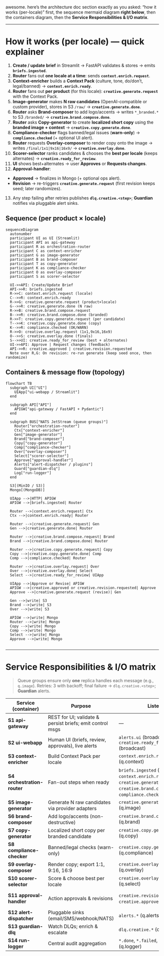 awesome. here’s the architecture doc section exactly as you asked: “how it works (per-locale)” first, the sequence mermaid diagram **right below**, then the containers diagram, then the **Service Responsibilities & I/O matrix**.

---

# How it works (per locale) — quick explainer

1. **Create / update brief** in Streamlit → FastAPI validates & stores → emits **`briefs.ingested`**.
2. **Router** fans out **one locale at a time**: sends **`context.enrich.request`**.
3. **Context-enricher** builds a **Context Pack** (culture, tone, do/don’t, legal/banned) → **`context.enrich.ready`**.
4. **Router** fans out **per product** (for this locale): **`creative.generate.request`** with the Context Pack.
5. **Image-generator** makes **N raw candidates** (OpenAI-compatible or custom provider), stores in S3 `/raw/` → **`creative.generate.done`**.
6. **Router** asks **Brand-composer** to add logo/accents → writes `*_branded.*` to S3 `/branded/` → **`creative.brand.compose.done`**.
7. **Router** asks **Copy-generator** to create **localized short copy** using the **branded image + context** → **`creative.copy.generate.done`**.
8. **Compliance-checker** flags banned/legal issues (**warn-only**) → **`compliance.checked`** (+ optional UI alert).
9. **Router** requests **Overlay-composer** to render copy onto the image → writes `/final/1x1|9x16|16x9/` → **`creative.overlay.done`**.
10. **Scorer-selector** ranks candidates & chooses the **best per locale** (keeps alternates) → **`creative.ready_for_review`**.
11. **UI** shows best+alternates → user **Approves** or **Requests changes**.
12. **Approval-handler**:

* **Approved** → finalizes in Mongo (+ optional ops alert).
* **Revision** → re-triggers **`creative.generate.request`** (first revision keeps seed; later randomizes).

13. Any step failing after retries publishes **`dlq.creative.<step>`**; **Guardian** notifies via pluggable alert sinks.

## Sequence (per product × locale)

```mermaid
sequenceDiagram
  autonumber
  participant UI as UI (Streamlit)
  participant API as api-gateway
  participant R as orchestration-router
  participant C as context-enricher
  participant G as image-generator
  participant B as brand-composer
  participant T as copy-generator
  participant K as compliance-checker
  participant O as overlay-composer
  participant S as scorer-selector

  UI->>API: Create/Update Brief
  API->>R: briefs.ingested
  R->>C: context.enrich.request (locale)
  C-->>R: context.enrich.ready
  R->>G: creative.generate.request (product×locale)
  G-->>R: creative.generate.done (N raw)
  R->>B: creative.brand.compose.request
  B-->>R: creative.brand.compose.done (branded)
  R->>T: creative.copy.generate.request (per candidate)
  T-->>K: creative.copy.generate.done (copy)
  K-->>R: compliance.checked (OK/WARN)
  R->>O: creative.overlay.request (1x1,9x16,16x9)
  O-->>S: creative.overlay.done (finals)
  S-->>UI: creative.ready_for_review (best + alternates)
  UI->>API: Approve | Request changes (feedback)
  API->>R: creative.approved | creative.revision.requested
  Note over R,G: On revision: re-run generate (keep seed once, then randomize)
```

## Containers & message flow (topology)

```mermaid
flowchart TB
  subgraph UI["UI"]
    UIApp["ui-webapp / Streamlit"]
  end

  subgraph API["API"]
    APIGW["api-gateway / FastAPI + Pydantic"]
  end

  subgraph BUS["NATS JetStream (queue groups)"]
    Router["orchestration-router"]
    Ctx["context-enricher"]
    Gen["image-generator"]
    Brand["brand-composer"]
    Copy["copy-generator"]
    Comp["compliance-checker"]
    Over["overlay-composer"]
    Select["scorer-selector"]
    Approve["approval-handler"]
    Alerts["alert-dispatcher / plugins"]
    Guard["guardian-dlq"]
    Log["run-logger"]
  end

  S3[(MinIO / S3)]
  Mongo[(MongoDB)]

  UIApp -->|HTTP| APIGW
  APIGW -->|briefs.ingested| Router

  Router -->|context.enrich.request| Ctx
  Ctx -->|context.enrich.ready| Router

  Router -->|creative.generate.request| Gen
  Gen -->|creative.generate.done| Router

  Router -->|creative.brand.compose.request| Brand
  Brand -->|creative.brand.compose.done| Router

  Router -->|creative.copy.generate.request| Copy
  Copy -->|creative.copy.generate.done| Comp
  Comp -->|compliance.checked| Router

  Router -->|creative.overlay.request| Over
  Over -->|creative.overlay.done| Select
  Select -->|creative.ready_for_review| UIApp

  UIApp -->|Approve or Revise| APIGW
  APIGW -->|creative.approved or creative.revision.requested| Approve
  Approve -->|creative.generate.request (revise)| Gen

  Gen -->|write| S3
  Brand -->|write| S3
  Over -->|write| S3

  APIGW -->|write| Mongo
  Router -->|write| Mongo
  Copy -->|write| Mongo
  Comp -->|write| Mongo
  Select -->|write| Mongo
  Approve -->|write| Mongo


```

---

# Service Responsibilities & I/O matrix

> Queue groups ensure only **one** replica handles each message (e.g., `q.image`). Retries: 3 with backoff; final failure → `dlq.creative.<step>`; **Guardian** alerts.

| Service (container)         | Purpose                                                   | **Listens**                                                                                                                                    | **Publishes**                                                                                                                                         | Mongo (R/W)                        | S3 (R/W)                                       |
| --------------------------- | --------------------------------------------------------- | ---------------------------------------------------------------------------------------------------------------------------------------------- | ----------------------------------------------------------------------------------------------------------------------------------------------------- | ---------------------------------- | ---------------------------------------------- |
| **S1 api-gateway**          | REST for UI; validate & persist briefs; emit control msgs | —                                                                                                                                              | `briefs.ingested`, `creative.revision.requested`, `creative.approved`                                                                                 | **W** campaigns, runs(init)        | —                                              |
| **S2 ui-webapp**            | Human UI (briefs, review, approvals), live alerts         | `alerts.ui` (broadcast), `creative.ready_for_review` (broadcast)                                                                               | — (uses API)                                                                                                                                          | **R** campaigns, variants          | **R** via signed URLs                          |
| **S3 context-enricher**     | Build Context Pack per locale                             | `context.enrich.request` (q.context)                                                                                                           | `context.enrich.ready` (or `alerts.ops` on WARN/ERROR)                                                                                                | **W** runs.events                  | —                                              |
| **S4 orchestration-router** | Fan-out steps when ready                                  | `briefs.ingested` (q.router), `context.enrich.ready`, `creative.generate.done`, `creative.brand.compose.done`, `compliance.checked` (q.router) | `context.enrich.request`, `creative.generate.request`, `creative.brand.compose.request`, `creative.copy.generate.request`, `creative.overlay.request` | **W** runs.events                  | —                                              |
| **S5 image-generator**      | Generate N raw candidates via provider adapters           | `creative.generate.request` (q.image)                                                                                                          | `creative.generate.progress`(opt), `creative.generate.done`                                                                                           | **W** variants(candidates)         | **W** `/raw/*`                                 |
| **S6 brand-composer**       | Add logo/accents (non-destructive)                        | `creative.brand.compose.request` (q.brand)                                                                                                     | `creative.brand.compose.done`                                                                                                                         | **W** variants.update(branded)     | **R** `/raw/*` → **W** `/branded/*`            |
| **S7 copy-generator**       | Localized short copy per branded candidate                | `creative.copy.generate.request` (q.copy)                                                                                                      | `creative.copy.generate.done`                                                                                                                         | **W** variants.update(text)        | **R** `/branded/*`                             |
| **S8 compliance-checker**   | Banned/legal checks (warn-only)                           | `creative.copy.generate.done` (q.compliance)                                                                                                   | `compliance.checked`, `alerts.ui`(WARN)                                                                                                               | **W** variants.update(compliance)  | —                                              |
| **S9 overlay-composer**     | Render copy; export 1:1, 9:16, 16:9                       | `creative.overlay.request` (q.overlay)                                                                                                         | `creative.overlay.done`                                                                                                                               | **W** variants.update(final_uris)  | **R** `/branded/*` → **W** `/final/<aspect>/*` |
| **S10 scorer-selector**     | Score & choose best per locale                            | `creative.overlay.done` (q.select)                                                                                                             | `creative.ready_for_review` (+(opt) `alerts.ui`)                                                                                                      | **W** variants.update(scores,best) | **R** `/final/*`                               |
| **S11 approval-handler**    | Action approvals & revisions                              | `creative.revision.requested`, `creative.approved` (q.approval)                                                                                | (revise) `creative.generate.request`, (approved) `alerts.ops`                                                                                         | **W** variants.status, runs.events | —                                              |
| **S12 alert-dispatcher**    | Pluggable sinks (email/SMS/webhook/NATS)                  | `alerts.*` (q.alerts)                                                                                                                          | external sends (+(opt) `alerts.delivery_failed`)                                                                                                      | **W** runs.events                  | —                                              |
| **S13 guardian-dlq**        | Watch DLQs; enrich & escalate                             | `dlq.creative.*` (q.guardian)                                                                                                                  | `alerts.ops` (ERROR)                                                                                                                                  | **W** runs.events                  | —                                              |
| **S14 run-logger**          | Central audit aggregation                                 | `*.done`, `*.failed`, `alerts.*` (q.logger)                                                                                                    | —                                                                                                                                                     | **W** runs, events                 | —                                              |

